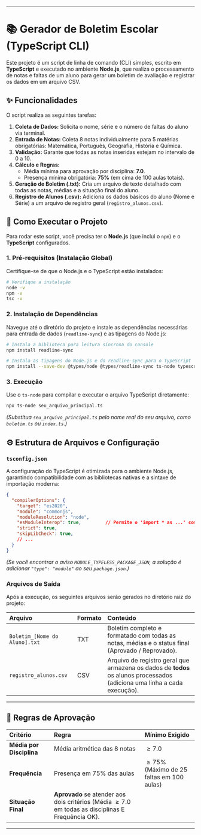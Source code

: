 
-----

# 📚 Gerador de Boletim Escolar (TypeScript CLI)

Este projeto é um script de linha de comando (CLI) simples, escrito em **TypeScript** e executado no ambiente **Node.js**, que realiza o processamento de notas e faltas de um aluno para gerar um boletim de avaliação e registrar os dados em um arquivo CSV.

## ✨ Funcionalidades

O script realiza as seguintes tarefas:

1.  **Coleta de Dados:** Solicita o nome, série e o número de faltas do aluno via terminal.
2.  **Entrada de Notas:** Coleta 8 notas individualmente para 5 matérias obrigatórias: Matemática, Português, Geografia, História e Química.
3.  **Validação:** Garante que todas as notas inseridas estejam no intervalo de 0 a 10.
4.  **Cálculo e Regras:**
      * Média mínima para aprovação por disciplina: **7.0**.
      * Presença mínima obrigatória: **75%** (em cima de 100 aulas totais).
5.  **Geração de Boletim (.txt):** Cria um arquivo de texto detalhado com todas as notas, médias e a situação final do aluno.
6.  **Registro de Alunos (.csv):** Adiciona os dados básicos do aluno (Nome e Série) a um arquivo de registro geral (`registro_alunos.csv`).

## 🚀 Como Executar o Projeto

Para rodar este script, você precisa ter o **Node.js** (que inclui o `npm`) e o **TypeScript** configurados.

### 1\. Pré-requisitos (Instalação Global)

Certifique-se de que o Node.js e o TypeScript estão instalados:

```bash
# Verifique a instalação
node -v
npm -v
tsc -v
```

### 2\. Instalação de Dependências

Navegue até o diretório do projeto e instale as dependências necessárias para entrada de dados (`readline-sync`) e as tipagens do Node.js:

```bash
# Instala a biblioteca para leitura síncrona do console
npm install readline-sync

# Instala as tipagens do Node.js e do readline-sync para o TypeScript
npm install --save-dev @types/node @types/readline-sync ts-node typescript
```

### 3\. Execução

Use o `ts-node` para compilar e executar o arquivo TypeScript diretamente:

```bash
npx ts-node seu_arquivo_principal.ts
```

*(Substitua `seu_arquivo_principal.ts` pelo nome real do seu arquivo, como `boletim.ts` ou `index.ts`.)*

## ⚙️ Estrutura de Arquivos e Configuração

### `tsconfig.json`

A configuração do TypeScript é otimizada para o ambiente Node.js, garantindo compatibilidade com as bibliotecas nativas e a sintaxe de importação moderna:

```json
{
  "compilerOptions": {
    "target": "es2020",
    "module": "commonjs",
    "moduleResolution": "node",
    "esModuleInterop": true,         // Permite o 'import * as ...' com módulos CommonJS
    "strict": true,
    "skipLibCheck": true,
    // ...
  }
}
```

*(Se você encontrar o aviso `MODULE_TYPELESS_PACKAGE_JSON`, a solução é adicionar `"type": "module"` ao seu `package.json`.)*

### Arquivos de Saída

Após a execução, os seguintes arquivos serão gerados no diretório raiz do projeto:

| Arquivo | Formato | Conteúdo |
| :--- | :--- | :--- |
| `Boletim_[Nome do Aluno].txt` | TXT | Boletim completo e formatado com todas as notas, médias e o status final (Aprovado / Reprovado). |
| `registro_alunos.csv` | CSV | Arquivo de registro geral que armazena os dados de **todos** os alunos processados (adiciona uma linha a cada execução). |

-----

## 📝 Regras de Aprovação

| Critério | Regra | Mínimo Exigido |
| :--- | :--- | :--- |
| **Média por Disciplina** | Média aritmética das 8 notas | $\ge 7.0$ |
| **Frequência** | Presença em 75% das aulas | $\ge 75\%$ (Máximo de 25 faltas em 100 aulas) |
| **Situação Final** | **Aprovado** se atender aos dois critérios (Média $\ge 7.0$ em todas as disciplinas E Frequência OK). | |

-----